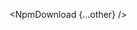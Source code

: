 <script>
  import { NpmDownload } from 'svelte-shields'
  import type { NpmDownloadPropsType } from 'svelte-shields';

  const other: NpmDownloadPropsType = {
    packageName: 'svelte-awesome-icons',
    logo: 'svelte',
    label: 'Svelte Awesome Icons',
    cacheSeconds: '86400',
  }
</script>

<NpmDownload {...other} />